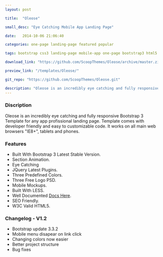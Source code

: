 ```yaml
---
layout: post

title:  "Oleose"

small_desc: "Eye Catching Mobile App Landing Page"

date:   2014-10-06 21:06:40

categories: one-page landing-page featured popular

tags: bootstrap css3 landing-page mobile-app one-page bootstrap3 html5

download_link: "https://github.com/ScoopThemes/Oleose/archive/master.zip"

preview_link: "/templates/Oleose/"

git_repo: "https://github.com/ScoopThemes/Oleose.git"

description: "Oleose is an incredibly eye catching and fully responsive Bootstrap 3 Template for any app profissional landing page. Template comes with developer friendly and easy to customizable code. It works on all main web browsers 'IE8+', tablets and phones."
---
```



### Discription ###

Oleose is an incredibly eye catching and fully responsive Bootstrap 3 Template for any app profissional landing page. Template comes with developer friendly and easy to customizable code. It works on all main web browsers "IE8+", tablets and phones.

### Features ###

+ Built With Bootstrap 3 Latest Stable Version.
+ Section Animation.
+ Eye Catching
+ JQuery Latest Plugins.
+ Three Predefined Colors.
+ Three Free Logo PSD.
+ Mobile Mockups.
+ Built With LESS.
+ Well Documented <a href="/docs/oleose">Docs Here</a>.
+ SEO Friendly.
+ W3C Valid HTML5.

### Changelog - V1.2 ###

+ Bootstrap update 3.3.2
+ Mobile menu disapear on link click
+ Changing colors now easier
+ Better project structure
+ Bug fixes
